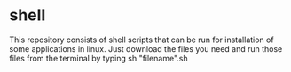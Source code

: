 # shell
This repository consists of shell scripts that can be run for installation of some applications in linux.
Just download the files you need and run those files from the terminal by typing sh "filename".sh

